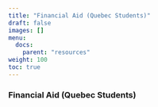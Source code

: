```yaml
---
title: "Financial Aid (Quebec Students)"
draft: false
images: []
menu:
  docs:
    parent: "resources"
weight: 100
toc: true
---
```


### Financial Aid (Quebec Students)
